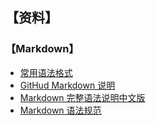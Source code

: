 ## 【资料】

### 【Markdown】
* [常用语法格式](https://github.com/BelKeithYe/Python-Notebook/blob/master/Markdown%20%E5%B8%B8%E7%94%A8%E8%AF%AD%E6%B3%95%E6%A0%BC%E5%BC%8F.md)
* [GitHud Markdown 说明](https://guides.github.com/features/mastering-markdown/)
* [Markdown 完整语法说明中文版](https://github.com/riku/Markdown-Syntax-CN)
* [Markdown 语法规范](https://github.com/hzlzh/1MarkDown)





